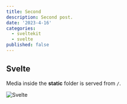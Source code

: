 ```yaml
---
title: Second
description: Second post.
date: '2023-4-16'
categories:
  - sveltekit
  - svelte
published: false
---
```


## Svelte

Media inside the **static** folder is served from `/`.

![Svelte](/favicon.png)